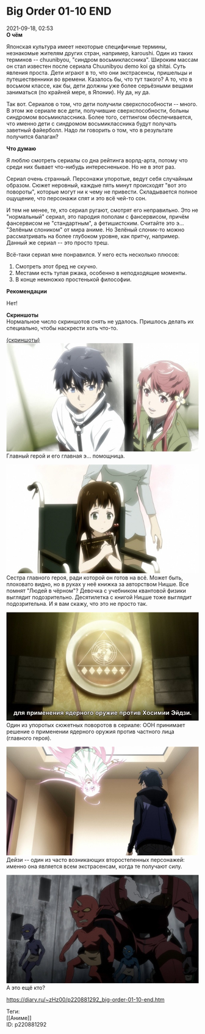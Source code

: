 Big Order 01-10 END
====================

   
 2021-09-18, 02:53   
   **О чём**    
   
 Японская культура имеет некоторые специфичные термины, незнакомые жителям других стран, например, karoushi. Один из таких терминов -- chuunibyou, "синдром восьмиклассника". Широким массам он стал известен после сериала Chuunibyou demo koi ga shitai. Суть явления проста. Дети играют в то, что они экстрасенсы, пришельцы и путешественники во времени. Казалось бы, что тут такого? А то, что в восьмом классе, как бы, дети должны уже более серьёзными вещами заниматься (по крайней мере, в Японии). Ну да, ну да.   
   
 Так вот. Сериалов о том, что дети получили сверхспособности -- много. В этом же сериале все дети, получившие сверхспособности, больны синдромом восьмиклассника. Более того, сеттингом обеспечивается, что именно дети с синдромом восьмиклассника будут получать заветный файерболл. Надо ли говорить о том, что в результате получится балаган?   
   
  **Что думаю**    
   
 Я люблю смотреть сериалы со дна рейтинга ворлд-арта, потому что среди них бывает что-нибудь интересненькое. Но не в этот раз.   
   
 Сериал очень странный. Персонажи упоротые, ведут себя случайным образом. Сюжет неровный, каждые пять минут происходят "вот это повороты", которые могут ни к чему не привести. Складывается полное ощущение, что персонажи спят и это всё чей-то сон.   
   
 И тем не менее, те, кто сериал ругают, смотрят его неправильно. Это не "нормальный" сериал, это пародия пополам с фансервисом, причём фансервисом не "стандартным", а фетишистским. Считайте это э... "Зелёным слоником" от мира аниме. Но Зелёный слоник-то можно рассматривать на более глубоком уровне, как притчу, например. Данный же сериал -- это просто треш.   
   
 Всё-таки сериал мне понравился. У него есть несколько плюсов:   
 1. Смотреть этот бред не скучно.   
 2. Местами есть тупая ржака, особенно в неподходящие моменты.   
 3. В конце немножко простенькой философии.   
   
  **Рекомендации**    
   
 Нет!   
   
  **Скриншоты**    
 Нормальное число скриншотов снять не удалось. Пришлось делать их специально, чтобы наскрести хоть что-то.   
   
  [(скриншоты)](https://zHz00.diary.ru/p220881292.htm?index=1#linkmore220881292m1)       
  [![](pics/a97b2c68f71ct.jpg)](https://c.radikal.ru/c43/2109/81/a97b2c68f71c.jpg)    
 Главный герой и его главная э... помощница.   
   
  [![](pics/a307a5cba233t.jpg)](https://b.radikal.ru/b11/2109/e1/a307a5cba233.jpg)    
 Сестра главного героя, ради которой он готов на всё. Может быть, плоховато видно, но в руках у неё книжка за авторством Ницше. Все помнят "Людей в чёрном"? Девочка с учебником квантовой физики выглядит подозрительно. Десятилетка с книгой Ницше тоже выглядит подозрительна. И я вам скажу, что это не просто так.   
   
  [![](pics/00634bca1864t.jpg)](https://c.radikal.ru/c20/2109/f2/00634bca1864.jpg)    
 Один из упоротых сюжетных поворотов в сериале: ООН принимает решение о применении ядерного оружия против частного лица (главного героя).   
   
  [![](pics/fd300b8f84d4t.jpg)](https://c.radikal.ru/c04/2109/57/fd300b8f84d4.jpg)    
 Дейзи -- один из часто возникающих второстепенных персонажей: именно она является всем экстрасенсам, когда те получают силу.   
   
  [![](pics/3f8cb390c5dft.jpg)](https://a.radikal.ru/a42/2109/a9/3f8cb390c5df.jpg)    
 А это ещё кто?   
   
      
    
 <https://diary.ru/~zHz00/p220881292_big-order-01-10-end.htm>   
   
 Теги:   
 [[Аниме]]   
 ID: p220881292
